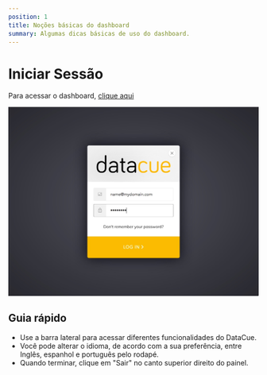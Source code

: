 ```yaml
---
position: 1
title: Noções básicas do dashboard
summary: Algumas dicas básicas de uso do dashboard.
---
```


# Iniciar Sessão
Para acessar o dashboard, [clique aqui](https://app.datacue.co)

![Login Screen](./images/login.jpg)

## Guia rápido
 - Use a barra lateral para acessar diferentes funcionalidades do DataCue.
 - Você pode alterar o idioma, de acordo com a sua preferência, entre Inglês, espanhol e português pelo rodapé.
 - Quando terminar, clique em "Sair" no canto superior direito do painel.

